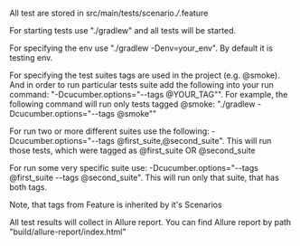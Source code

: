 All test are stored in src/main/tests/scenario.*/*.feature

For starting tests use "./gradlew" and all tests will be started.

For specifying the env use "./gradlew -Denv=your_env". By default it is testing env.

For specifying the test suites tags are used in the project (e.g. @smoke).
And in order to run particular tests suite add the following into your run command: "-Dcucumber.options="--tags @YOUR_TAG"".
For example, the following command will run only tests tagged @smoke:
"./gradlew -Dcucumber.options="--tags @smoke""

For run two or more different suites use the following: -Dcucumber.options="--tags @first_suite,@second_suite".
This will run those tests, which were tagged as @first_suite OR @second_suite

For run some very specific suite use: -Dcucumber.options="--tags @first_suite --tags @second_suite". This will run only
that suite, that has both tags.

Note, that tags from Feature is inherited by it's Scenarios

All test results will collect in Allure report.
You can find Allure report by path "build/allure-report/index.html"